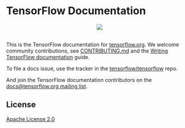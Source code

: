 # TensorFlow Documentation

<div align="center">
  <img src="https://www.tensorflow.org/images/tf_logo_social.png"><br><br>
</div>

This is the TensorFlow documentation for [tensorflow.org](https://www.tensorflow.org).
We welcome community contributions, see [CONTRIBUTING.md](CONTRIBUTING.md) and the
[Writing TensorFlow documentation](https://www.tensorflow.org/community/documentation)
guide.

To file a docs issue, use the tracker in the
[tensorflow/tensorflow](https://github.com/tensorflow/tensorflow/issues/new?template=20-documentation-issue.md) repo.

And join the TensorFlow documentation contributors on the
[docs@tensorflow.org mailing list](https://groups.google.com/a/tensorflow.org/forum/#!forum/docs).

## License
 
[Apache License 2.0](LICENSE)
